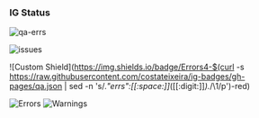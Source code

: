 ### IG Status
![qa-errs](https://img.shields.io/github/workflow/status/__GH_OWNER__/__GH_REPO__/ig-build?label=Build%20status)

![issues](https://img.shields.io/github/issues/__GH_OWNER__/__GH_REPO__)

![Custom Shield](https://img.shields.io/badge/Errors4-$(curl -s https://raw.githubusercontent.com/costateixeira/ig-badges/gh-pages/qa.json | sed -n 's/.*"errs":[[:space:]]*\([[:digit:]]*\).*/\1/p')-red)

![Errors](https://img.shields.io/badge/Errors-__ERRS__-red)
![Warnings](https://img.shields.io/badge/Warnings-__WARNINGS__-yellow)

